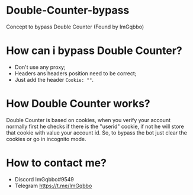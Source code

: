 # Double-Counter-bypass
Concept to bypass Double Counter
(Found by ImGqbbo)

# How can i bypass Double Counter?
- Don't use any proxy;
- Headers ans headers position need to be correct;
- Just add the header `Cookie: ""`.

# How Double Counter works?
Double Counter is based on cookies, when you verify your account normally first he checks if there is the "userid" cookie, if not he will store that cookie with value your account id. So, to bypass the bot just clear the cookies or go in incognito mode.

# How to contact me?
- Discord ImGqbbo#9549
- Telegram https://t.me/ImGqbbo
